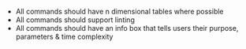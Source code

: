 * All commands should have n dimensional tables where possible
* All commands should support linting
* All commands should have an info box that tells users their purpose, parameters & time complexity